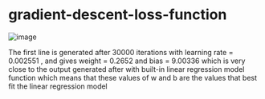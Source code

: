 # gradient-descent-loss-function
![image](https://github.com/Menna-elgallad/gradient-descent-loss-function/assets/103152183/96fb2260-4ded-4811-ad00-cba675f55fe7)

The first line is generated after 30000 iterations with learning rate = 0.002551 , and gives weight = 0.2652 and bias = 9.00336 which is very close to the output generated after with built-in linear regression model function
which means that these values of w and b are the values that best fit the linear regression model
